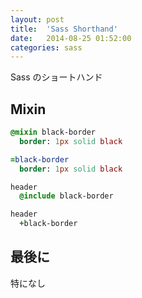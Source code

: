 ```yaml
---
layout: post
title:  'Sass Shorthand'
date:   2014-08-25 01:52:00
categories: sass
---
```


Sass のショートハンド

## Mixin

```sass
@mixin black-border
  border: 1px solid black

=black-border
  border: 1px solid black

header
  @include black-border

header
  +black-border
```

## 最後に

特になし

